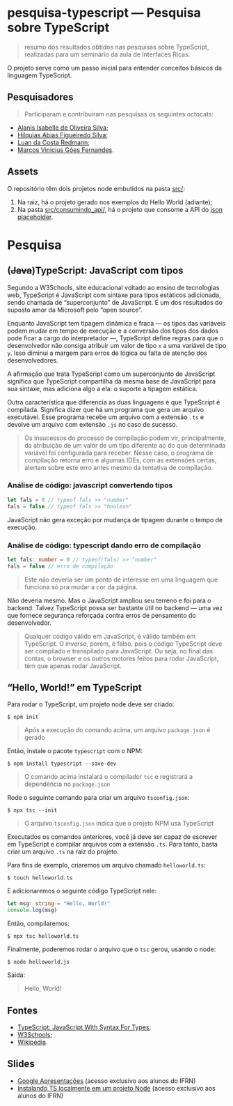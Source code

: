 # pesquisa-typescript — Pesquisa sobre TypeScript

> resumo dos resultados obtidos nas pesquisas sobre TypeScript, realizadas para um seminário da aula de Interfaces Ricas.

O projeto serve como um passo inicial para entender conceitos básicos da linguagem TypeScript.

## Pesquisadores

> Participaram e contribuiram nas pesquisas os seguintes octocats:

- [Alanis Isabelle de Oliveira Silva](https://github.com/allanisPixel);
- [Hilquias Abias Figueiredo Silva](https://github.com/HilquiasAbias);
- [Luan da Costa Redmann](https://github.com/cannudo);
- [Marcos Vinicius Góes Fernandes](https://github.com/MarVin17G).

## Assets

O repositório têm dois projetos node embutidos na pasta [src/](src/):

1. Na raiz, há o projeto gerado nos exemplos do Hello World (adiante);
1. Na pasta [src/consumindo_api/](src/consumindo_api/), há o projeto que consome a API do [json placeholder](https://jsonplaceholder.typicode.com/).

# Pesquisa

<h2>(<del>Java</del>)TypeScript: JavaScript com tipos</h2>

Segundo a W3Schools, site educacional voltado ao ensino de tecnologias web, TypeScript é JavaScript com sintaxe para tipos estáticos adicionada, sendo chamada de “superconjunto” de JavaScript. É um dos resultados do suposto amor da Microsoft pelo “open source”.

Enquanto JavaScript tem tipagem dinâmica e fraca — os tipos das variáveis podem mudar em tempo de execução e a conversão dos tipos dos dados pode ficar a cargo do interpretador —, TypeScript define regras para que o desenvolvedor não consiga atribuir um valor de tipo `x` a uma variável de tipo `y`. Isso diminui a margem para erros de lógica ou falta de atenção dos desenvolvedores.

A afirmação que trata TypeScript como um superconjunto de JavaScript significa que TypeScript compartilha da mesma base de JavaScript para sua sintaxe, mas adiciona algo a ela: o suporte a tipagem estática.

Outra característica que diferencia as duas linguagens é que TypeScript é compilada. Significa dizer que há um programa que gera um arquivo executável. Esse programa recebe um arquivo com a extensão `.ts` e devolve um arquivo com extensão `.js` no caso de sucesso.

> Os insucessos do processo de compilação podem vir, principalmente, da atribuição de um valor de um tipo diferente ao do que determinada variável foi configurada para receber. Nesse caso, o programa de compilação retorna erro e algumas IDEs, com as extensões certas, alertam sobre este erro antes mesmo da tentativa de compilação. 

### Análise de código: javascript convertendo tipos
```js
let fals = 0 // typeof fals >> "number"
fals = false // typeof fals >> "boolean"
```

JavaScript não gera exceção por mudança de tipagem durante o tempo de execução.

### Análise de código: typescript dando erro de compilação

```ts
let fals: number = 0 // typeof(fals) >> "number"
fals = false // erro de compilação
```

> Este não deveria ser um ponto de interesse em uma linguagem que funciona só pra mudar a cor da página.

Não deveria mesmo. Mas o JavaScript ampliou seu terreno e foi para o backend. Talvez TypeScript possa ser bastante útil no backend — uma vez que fornece segurança reforçada contra erros de pensamento do desenvolvedor.

> Qualquer código válido em JavaScript, é válido também em TypeScript. O inverso, porém, é falso, pois o código TypeScript deve ser compilado e transpilado para JavaScript. Ou seja, no final das contas, o browser e os outros motores feitos para rodar JavaScript, têm que apenas rodar JavaScript.

## “Hello, World!” em TypeScript

Para rodar o TypeScript, um projeto node deve ser criado:

```console
$ npm init
```

> Após a execução do comando acima, um arquivo `package.json` é gerado

Então, instale o pacote `typescript` com o NPM:

```console
$ npm install typescript --save-dev
```

> O comando acima instalará o compilador `tsc` e registrará a dependência no `package.json`

Rode o seguinte comando para criar um arquivo `tsconfig.json`:

```console
$ npx tsc --init
```

> O arquivo `tsconfig.json` indica que o projeto NPM usa TypeScript

Executados os comandos anteriores, você já deve ser capaz de escrever em TypeScript e compilar arquivos com a extensão `.ts`.
Para tanto, basta criar um arquivo `.ts` na raiz do projeto.

Para fins de exemplo, criaremos um arquivo chamado `helloworld.ts`:

```console
$ touch helloworld.ts
```

E adicionaremos o seguinte código TypeScript nele:

```ts
let msg: string = "Hello, World!"
console.log(msg)
```

Então, compilaremos:

```console
$ npx tsc helloworld.ts
```

Finalmente, poderemos rodar o arquivo que o `tsc` gerou, usando o node:

```console
$ node helloworld.js
```
Saída:

> Hello, World!

## Fontes
- [TypeScript: JavaScript With Syntax For Types](https://www.typescriptlang.org/);
- [W3Schools](https://duckduckgo.com);
- [Wikipédia](https://pt.wikipedia.org/wiki/TypeScript).

##  Slides
- [Google Apresentações](https://docs.google.com/presentation/d/1SLd3gfY79CPHQivekRXGIF9NUGDHNtXVbBZ0c2tVqgE/edit?usp=sharing) (acesso exclusivo aos alunos do IFRN)
- [Instalando TS localmente em um projeto Node](https://docs.google.com/presentation/d/1eU608ehedxkQEOMkPzwViGISCSXLGSDMOGDxjQpWFrw/edit?usp=sharing) (acesso exclusivo aos alunos do IFRN)